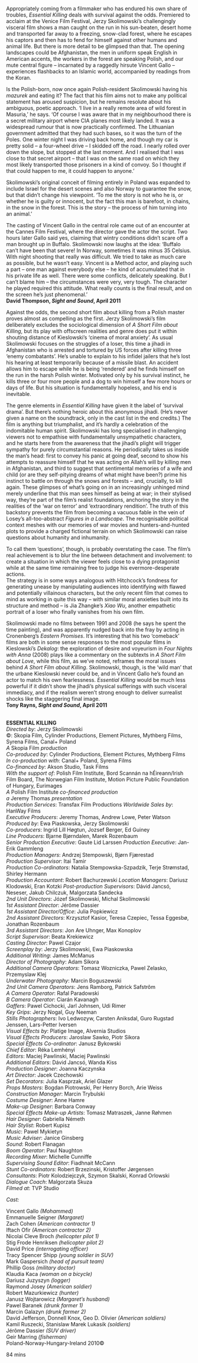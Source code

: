 

Appropriately coming from a filmmaker who has endured his own share of troubles, _Essential Killing_ deals with survival against the odds. Premiered to acclaim at the Venice Film Festival, Jerzy Skolimowski’s challengingly visceral film shows a man caught on the run in his sun-beaten, desert home and transported far away to a freezing, snow-clad forest, where he escapes his captors and then has to fend for himself against other humans and animal life. But there is more detail to be glimpsed than that. The opening landscapes could be Afghanistan, the men in uniform speak English in American accents, the workers in the forest are speaking Polish, and our mute central figure – incarnated by a raggedly hirsute Vincent Gallo – experiences flashbacks to an Islamic world, accompanied by readings from the Koran.

Is the Polish-born, now once again Polish-resident Skolimowski having his _mazurek_ and eating it? The fact that his film aims not to make any political statement has aroused suspicion, but he remains resolute about his ambiguous, poetic approach. ‘I live in a really remote area of wild forest in Masuria,’ he says. ‘Of course I was aware that in my neighbourhood there is a secret military airport where CIA planes most likely landed. It was a widespread rumour that is now practically confirmed. The Lithuanian government admitted that they had such bases, so it was the turn of the Poles. One winter night I was driving back home, and though my car is pretty solid – a four-wheel drive – I skidded off the road. I nearly rolled over down the slope, but stopped at the last moment. And I realised that I was close to that secret airport – that I was on the same road on which they most likely transported those prisoners in a kind of convoy. So I thought if that could happen to me, it could happen  to anyone.’

Skolimowski’s original conceit of filming entirely in Poland was expanded to include Israel for the desert scenes and also Norway to guarantee the snow, but that didn’t change his viewpoint. ‘To me the story is not who he is, or whether he is guilty or innocent, but the fact this man is barefoot, in chains, in the snow in the forest. This is the story – the process of him turning into an animal.’

The casting of Vincent Gallo in the central role came out of an encounter at the Cannes Film Festival, where the director gave the actor the script. Two hours later Gallo said yes, claiming that wintry conditions didn’t scare off a man brought up in Buffalo. Skolimowski now laughs at the idea: ‘Buffalo can’t have been that severe! In Norway, sometimes it was minus 35 Celsius. With night shooting that really was difficult. We tried to take as much care as possible, but he wasn’t easy. Vincent is a Method actor, and playing such a part – one man against everybody else – he kind of accumulated that in his private life as well. There were some conflicts, delicately speaking. But I can’t blame him – the circumstances were very, very tough. The character he played required this attitude. What really counts is the final result, and on the screen he’s just phenomenal.’  
**David Thompson, _Sight and Sound_, April 2011**

Against the odds, the second short film about killing from a Polish master proves almost as compelling as the first. Jerzy Skolimowski’s film deliberately excludes the sociological dimension of _A Short Film about Killing_, but its play with offscreen realities and genre does put it within shouting distance of Kieslowski’s ‘cinema of moral anxiety’. As usual Skolimowski focuses on the struggles of a loser, this time a jihadi in Afghanistan who is arrested and tortured by US forces after killing three ‘enemy combatants’. He’s unable to explain to his infidel jailers that he’s lost his hearing at least temporarily because of a missile blast. An accident allows him to escape while he is being ‘rendered’ and he finds himself on the run in the harsh Polish winter. Motivated only by his survival instinct, he kills three or four more people and a dog to win himself a few more hours or days of life. But his situation is fundamentally hopeless, and his end is inevitable.

The genre elements in _Essential Killing_ have given it the label of ‘survival drama’. But there’s nothing heroic about this anonymous jihadi. (He’s never given a name on the soundtrack, only in the cast list in the end credits.) The film is anything but triumphalist, and it’s hardly a celebration of the indomitable human spirit. Skolimowski has long specialised in challenging viewers not to empathise with fundamentally unsympathetic characters, and he starts here from the awareness that the jihadi’s plight will trigger sympathy for purely circumstantial reasons. He periodically takes us inside the man’s head: first to convey his panic at going deaf, second to show his attempts to reassure himself that he was acting on Allah’s will by killing men in Afghanistan, and third to suggest that sentimental memories of a wife and child (or are they self-pitying dreams of what might have been?) prime his instinct to battle on through the snows and forests – and, crucially, to kill again. These glimpses of what’s going on in an increasingly unhinged mind merely underline that this man sees himself as being at war; in their stylised way, they’re part of the film’s realist foundations, anchoring the story in the realities of the ‘war on terror’ and ‘extraordinary rendition’. The truth of this backstory prevents the film from becoming a vacuous fable in the vein of Losey’s all-too-abstract _Figures in a Landscape_. The recognisable political context meshes with our memories of war movies and hunters-and-hunted plots to provide a charged fictional terrain on which Skolimowski can raise questions about humanity and inhumanity.

To call them ‘questions’, though, is probably overstating the case. The film’s real achievement is to blur the line between detachment and involvement: to create a situation in which the viewer feels close to a dying protagonist while at the same time remaining free to judge his evermore-desperate actions.  
The strategy is in some ways analogous with Hitchcock’s fondness for generating unease by manipulating audiences into identifying with flawed and potentially villainous characters, but the only recent film that comes to mind as working in quite this way – with similar moral anxieties built into its structure and method – is Jia Zhangke’s _Xiao Wu_, another empathetic portrait of a loser who finally vanishes from his own film.

Skolimowski made no films between 1991 and 2008 (he says he spent the time painting), and was apparently nudged back into the fray by acting in Cronenberg’s _Eastern Promises_. It’s interesting that his two ‘comeback’ films are both in some sense responses to the most popular films in Kieslowski’s _Dekalog_: the exploration of desire and voyeurism in _Four Nights with Anna_ (2008) plays like a commentary on the subtexts in _A Short Film about Love_, while this film, as we’ve noted, reframes the moral issues behind _A Short Film about Killing_. Skolimowski, though, is the ‘wild man’ that the urbane Kieslowski never could be, and in Vincent Gallo he’s found an actor to match his own fearlessness. _Essential Killing_ would be much less powerful if it didn’t show the jihadi’s physical sufferings with such visceral immediacy, and if the realism weren’t strong enough to deliver surrealist shocks like the staggering final image.  
**Tony Rayns, _Sight and Sound_, April 2011**
<br><br>

**ESSENTIAL KILLING**  
_Directed by_: Jerzy Skolimowski  
©: Skopia Film, Cylinder Productions,  Element Pictures, Mythberg Films, Syrena Films, Canal+ Poland  
_A_ Skopia Film _production_  
_Co-produced by_: Cylinder Productions,  Element Pictures, Mythberg Films  
_In co-production with_: Canal+ Poland, Syrena Films  
_Co-financed by_: Akson Studio, Task Films  
_With the support of_: Polish Film Institute,  Bord Scannán na hÉireann/Irish Film Board,  The Norwegian Film Institute, Motion Picture Public Foundation of Hungary, Eurimages  
_A_ Polish Film Institute _co-financed production_  
_a_ Jeremy Thomas _presentation_  
_Production Services_: Transfax Film Productions _Worldwide Sales by_: HanWay Films  
_Executive Producers_: Jeremy Thomas,  Andrew Lowe, Peter Watson  
_Produced by_: Ewa Piaskowska, Jerzy Skolimowski  
_Co-producers_: Ingrid Lill Høgtun, Jozsef Berger,  Ed Guiney  
_Line Producers_: Bjarne Bjørndalen,  Marek Rozenbaum  
_Senior Production Executive_: Gaute Lid Larssen _Production Executive_: Jan-Erik Gammleng  
_Production Managers_: Andrzej Stempowski,  Bjørn Fjærestad  
_Production Supervisor_: Itai Tamir  
_Production Co-ordinators_:  Natalia Stempowska-Szpadzik, Terje Strømstad, Shirley Hermann  
_Production Accountant_: Robert Bachurzewski _Location Managers_: Dariusz Klodowski, Eran Kotzki _Post-production Supervisors_: Dávid Jancsó, Neseser, Jakub Chilczuk, Malgorzata Sandecka  
_2nd Unit Directors_: Józef Skolimowski,  Michal Skolimowski  
_1st Assistant Director_: Jérôme Dassier  
_1st Assistant Director/Office_: Julia Popkiewicz  
_2nd Assistant Directors_: Krzysztof Kasior, Teresa Czepiec, Tessa Eggesbø, Jonathan Rozenbaum  
_3rd Assistant Directors_: Jon Are Uhnger,  Max Konoplov  
_Script Supervisor_: Beata Krekiewicz  
_Casting Director_: Pawel Czajor  
_Screenplay by_: Jerzy Skolimowski,  Ewa Piaskowska  
_Additional Writing_: James McManus  
_Director of Photography_: Adam Sikora  
_Additional Camera Operators_: Tomasz Wozniczka, Pawel Zelasko, Przemyslaw Klej  
_Underwater Photography_: Marcin Boguszewski  
_2nd Unit Camera Operators_: Jens Ramborg,  Patrick Safstrôm  
_A Camera Operator_: Rafal Paradowski  
_B Camera Operator_: Ciarán Kavanagh  
_Gaffers_: Pawel Cichocki, Jarl Johnsen, Udi Rimer  
_Key Grips_: Jerzy Nogal, Guy Neeman  
_Stills Photographers_: Ivo Ledwozyw,  Carsten Aniksdal, Guro Rugstad Jenssen, Lars-Petter Iversen  
_Visual Effects by_: Platige Image, Alvernia Studios  
_Visual Effects Producers_: Jaroslaw Sawko,  Piotr Sikora  
_Special Effects Co-ordinator_: Janusz Bykowski  
_Chief Editor_: Réka Lemhényi  
_Editors_: Maciej Pawlinski, Maciej Pawlinski  
_Additional Editors_: Dávid Jancsó, Wanda Kiss  
_Production Designer_: Joanna Kaczynska  
_Art Director_: Jacek Czechowski  
_Set Decorators_: Julia Kasprzak, Ariel Glazer  
_Props Masters_: Bogdan Piotrowski,  Per Henry Borch, Arie Weiss  
_Construction Manager_: Marcin Trybulski  
_Costume Designer_: Anne Hamre  
_Make-up Designer_: Barbara Conway  
_Special Effects Make-up Artists_:  Tomasz Matraszek, Janne Røhmen  
_Hair Designer_: Gabriella Németh  
_Hair Stylist_: Robert Kupisz  
_Music_: Pawel Mykietyn  
_Music Adviser_: Janice Ginsberg  
_Sound_: Robert Flanagan  
_Boom Operator_: Paul Naughton  
_Recording Mixer_: Michelle Cunniffe  
_Supervising Sound Editor_: Fiadhnait McCann  
_Stunt Co-ordinators_: Robert Brzezinski,  Kristoffer Jørgensen  
_Consultants_: Piotr Kolodziejczyk, Szymon Skalski, Konrad Orlowski  
_Dialogue Coach_: Malgorzata Skuza  
_Filmed at_: TVP Studio

_Cast:_

Vincent Gallo _(Mohammed)_  
Emmanuelle Seigner _(Margaret)_  
Zach Cohen _(American contractor 1)_  
Iftach Ofir _(American contractor 2)_  
Nicolai Cleve Broch _(helicopter pilot 1)_  
Stig Frode Henriksen _(helicopter pilot 2)_  
David Price _(interrogating officer)_  
Tracy Spencer Shipp _(young soldier in SUV)_  
Mark Gaspersich _(head of pursuit team)_  
Phillip Goss _(military doctor)_  
Klaudia Kaca _(woman on a bicycle)_  
Dariusz Juzyszyn _(logger)_  
Raymond Josey _(American soldier)_  
Robert Mazurkiewicz _(hunter)_  
Janusz Wojtarowicz _(Margaret’s husband)_  
Pawel Baranek _(drunk farmer 1)_  
Marcin Galazyn _(drunk farmer 2)_  
David Jefferson, Donnell Knox, Geo D. Olivier _(American soldiers)_  
Kamil Ruszecki, Stanislaw Marek Lukasik _(soldiers)_  
Jérôme Dassier _(SUV driver)_  
Geir Marring _(fisherman)_  
Poland-Norway-Hungary-Ireland 2010©

84 mins
<!--stackedit_data:
eyJoaXN0b3J5IjpbLTMyMzE4ODIwOF19
-->
